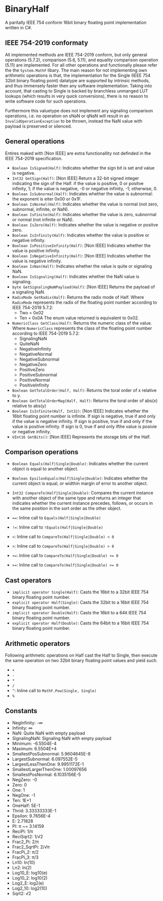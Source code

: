 # BinaryHalf

A paritally IEEE 754 conform 16bit binary floating point implementation written in C#.

## IEEE 754-2019 conformaty

All implemented methods are IEEE 754-2019 conform, but only general operations (5.7.2), comparison (5.6, 5.11), and equality comparison operation (5.11) are implemented. For all other operations and functionally please refer the the `System.MathF` libary. The main reason for not implementing own arithmetic operations is that, the implementation for the Single (IEEE 754 32bit binary floating point) datatype are supported by intrinsic methods, and thus immensely faster then any software implementation. Taking into account, that casting to Single is backed by branchless unmanged LUT lookups (which results in very quick conversions), there is no reason to write software code for such operations.

Furthermore this valuetype does not implement any signaling comparison operations, i.e. no operation on sNaN or qNaN will result in an `InvalidOperationException` to be thrown, instead the NaN value with payload is preserved or silenced.

## General operations

Entires maked with [Non IEEE] are extra functionallity not definded in the IEEE 754-2019 specification.

* `Boolean IsSigned(Half)`: Indicates whether the sign bit is set and value is negative.
* `Int32 GetSign(Half)`: [Non IEEE] Return a 32-bit signed integer indicating the sign of the Half.
  if the value is positive, 0 or positve infinity, 1;
  if the value is negative, -0 or negative infinity, -1;
  otherwise, 0.
* `Boolean IsSubnormal(Half)`: Indicates whether the value is subnormal: the exponent is eiter 0x00 or 0x1F.
* `Boolean IsNormal(Half)`: Indicates whether the value is normal (not zero, subnormal, infinite, or NaN).
* `Boolean IsFinite(Half)`: Indicates whether the value is zero, subnormal or normal (not infinite or NaN).
* `Boolean IsZero(Half)`: Indicates whether the value is negative or positve zero.
* `Boolean IsInfinity(Half)`: Indicates whether the value is positive or negative infinity.
* `Boolean IsPositiveInfinity(Half)`: [Non IEEE] Indicates whether the value is positive infinity.
* `Boolean IsNegativeInfinity(Half)`: [Non IEEE] Indicates whether the value is negative infinity.
* `Boolean IsNan(Half)`: Indicates whether the value is quite or signaling NaN.
* `Boolean IsSignaling(Half)`: Indicates whether the NaN value is signaling.
* `byte GetSignalingNaNPayload(Half)`: [Non IEEE] Returns the payload of a signaling NaN.
* `RadixMode GetRadix(Half)`: Returns the radix mode of Half. Where `RadixMode` represents the radix of the floating point number according to IEEE 754-2019 5.7.2:
  * Two = 0x02
  * Ten = 0x0A
  The enum value returned is equivalent to 0x02.
* `NumericClass GetClass(Half)`: Returns the numeric class of the value. Where `NumericClass` represents the class of the floating point number according to IEEE 754-2019 5.7.2:
  * SignalingNaN
  * QuiteNaN
  * NegativeInfinity
  * NegativeNormal
  * NegativeSubnormal
  * NegativeZero
  * PositiveZero
  * PositiveSubnormal
  * PositiveNormal
  * PositiveInfinity
* `Boolean GetTotalOrder(Half, Half)`: Returns the toral order of x relative to y.
* `Boolean GetTotalOrderMag(Half, Half)`: Returns the toral order of abs(x) relative to abs(y)
* `Boolean IsInfinite(Half, Int32)`: [Non IEEE] Indicates whether the 16bit floating point number is infinite.
  If sign is negative, true if and only if the value is negative infinity.
  If sign is positive, true if and only if the value is positive infinity.
  If sign is 0, true if and only ifthe value is posivie or negative infinity.
* `UInt16 GetBits()`: [Non IEEE] Represents the storage bits of the Half.

## Comparison operations

* `Boolean Equals(Half|Single|Double)`: Indicates whether the current object is equal to another object.
* `Boolean EpsilonEquals(Half|Single|Double)`: Indicates whether the current object is equal, or widthin margin of error to another object.
* `Int32 CompareTo(Half|Single|Double)`: Compares the current instance with another object of the same type and returns an integer that indicates whether the current instance precedes, follows, or occurs in the same position in the sort order as the other object.

* `==`: Inline call to `Equals(Half|Single|Double)`
* `!=`: Inline call to `!Equals(Half|Single|Double)`
* `<`: Inline call to `CompareTo(Half|Single|Double) < 0`
* `>`: Inline call to `CompareTo(Half|Single|Double) > 0`
* `<=`: Inline call to `CompareTo(Half|Single|Double) <= 0`
* `>=`: Inline call to `CompareTo(Half|Single|Double) >= 0`

## Cast operators

* `implicit operator Single(Half)`: Casts the 16bit to a 32bit IEEE 754 binary floating point number.
* `explicit operator Half(Single)`: Casts the 32bit to a 16bit IEEE 754 binary floating point number.
* `implicit operator Double(Half)`: Casts the 16bit to a 64it IEEE 754 binary floating point number.
* `explicit operator Half(Double)`: Casts the 64bit to a 16bit IEEE 754 binary floating point number.

## Arithmetic operators

Following arithmetic operations on Half cast the Half to Single, then execute the same operation on two 32bit binary floating point values and yield such.

* `+`
* `-`
* `*`
* `/`
* `^`: Inline call to `MathF.Pow(Single, Single)`
* `%`

## Constants

* NegInfinity: -∞
* Infinity: ∞
* NaN: Quite NaN with empty payload
* SignalingNaN: Signaling NaN with empty payload
* Minimum: -6.5504E-4
* Maximum: 6.5504E+4
* SmallestPosSubnormal: 5.9604645E-8
* LargestSubnormal: 6.097552E-5
* LargestLessThenOne: 9.9951172E-1
* SmallestLargerThenOne: 1.00097656
* SmallestPosNormal: 6.1035156E-5
* NegZero: -0
* Zero: 0
* One: 1
* NegOne: -1
* Ten: 1E+1
* OneHalf: 5E-1
* Thrid: 3.33333333E-1
* Epsilon: 9.7656E-4
* E: 2.71828
* PI: π ~= 3.14159
* ReciPi: 1/π
* ReciSqrt2: 1/√2
* Frac2_Pi: 2/π
* Frac2_SqrtPi: 2/√π
* FracPi_2: π/2
* FracPi_3: π/3
* Ln10: ln(10)
* Ln2: ln(2)
* Log10_E: log10(e)
* Log10_2: log10(2)
* Log2_E: log2(e)
* Log2_10: log2(10)
* Sqrt2: √2
